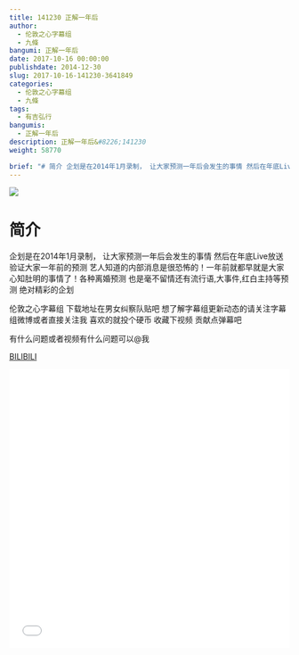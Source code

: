 ```yaml
---
title: 141230 正解一年后
author: 
  - 伦敦之心字幕组
  - 九條
bangumi: 正解一年后
date: 2017-10-16 00:00:00
publishdate: 2014-12-30
slug: 2017-10-16-141230-3641849
categories: 
  - 伦敦之心字幕组
  - 九條
tags: 
  - 有吉弘行
bangumis: 
  - 正解一年后
description: 正解一年后&#8226;141230
weight: 58770

brief: "# 简介 企划是在2014年1月录制， 让大家预测一年后会发生的事情 然后在年底Live放送 验证大家一年前的预测 艺人知道的内部消息是很恐怖的！一年前就都早就是大家心知肚明的事情了！各种离婚预测 也是毫不留情还有流行语,大事件,红白主持等预测 绝对精彩的企划 伦敦之心字幕组 下载地址在男女纠察队贴吧 想了解字幕组更新动态的请关注字幕组微博或者直接关注我 喜欢的就投个硬币 收藏下视频 贡献点弹幕吧 有什么问题或者视频有什么问题可以@我"
---
```


![](https://i.imgur.com/bZP4jza.jpg)

# 简介  
企划是在2014年1月录制， 让大家预测一年后会发生的事情 然后在年底Live放送 验证大家一年前的预测 艺人知道的内部消息是很恐怖的！一年前就都早就是大家心知肚明的事情了！各种离婚预测 也是毫不留情还有流行语,大事件,红白主持等预测 绝对精彩的企划


伦敦之心字幕组 下载地址在男女纠察队贴吧 想了解字幕组更新动态的请关注字幕组微博或者直接关注我 喜欢的就投个硬币 收藏下视频 贡献点弹幕吧


有什么问题或者视频有什么问题可以@我

  [BILIBILI](https://www.bilibili.com/video/av3641849/)


<div class="vcontainer">  <iframe class='video' src="//www.bilibili.com/blackboard/player.html?aid=3641849" width="100%" height="500" frameborder="0" allowfullscreen="allowfullscreen"></iframe></div>
